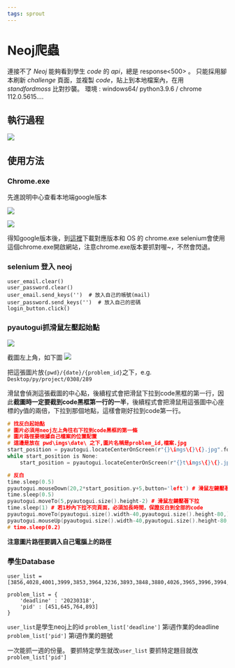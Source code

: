 ```yaml
---
tags: sprout
---
```


# Neoj爬蟲

連接不了 $Neoj$ 能夠看到學生 $code$ 的 $api$，總是 response<500> 。
只能採用腳本刷新 $challenge$ 頁面，並複製 $code$，貼上到本地檔案內，在用 $standford moss$ 比對抄襲。
環境 : windows64/ python3.9.6 / chrome 112.0.5615....

## 執行過程
![](https://i.imgur.com/1jg9LBA.gif)


## 使用方法

### Chrome.exe

先進說明中心查看本地端google版本

![](https://i.imgur.com/dpbOsd8.png)

![](https://i.imgur.com/L4DNkHA.png)

得知google版本後，到[這裡](https://chromedriver.chromium.org/)下載對應版本和 OS 的 chrome.exe
selenium會使用這個chrome.exe開啟網站，注意chrome.exe版本要抓對喔~，不然會閃退。

### selenium 登入 neoj

```cpp!
user_email.clear()
user_password.clear()
user_email.send_keys('')  # 放入自己的帳號(mail)
user_password.send_keys('')  # 放入自己的密碼
login_button.click() 
```

### pyautogui抓滑鼠左壓起始點
![](https://i.imgur.com/M6DfFyk.png)

截圖左上角，如下圖
![](https://i.imgur.com/yTC5vbm.jpg)

把這張圖片放```{pwd}/{date}/{problem_id}```之下，e.g. ```Desktop/py/project/0308/289```

滑鼠會偵測這張截圖的中心點，後續程式會把滑鼠下拉到code黑框的第一行，因此**截圖時一定要截到code黑框第一行的一半**，後續程式會把滑鼠用這張圖中心座標的y值的兩倍，下拉到那個地點，這樣會剛好拉到code第一行。

```cpp
# 找反白起始點
# 圖片必須用neoj左上角往右下拉到code黑框的第一條
# 圖片路徑要根據自己檔案的位置配置
# 這邊是放在 pwd\imgs\date\ 之下,圖片名稱是problem_id,檔案.jpg
start_position = pyautogui.locateCenterOnScreen(r"{}\imgs\{}\{}.jpg".format(os.getcwd(),date,pid),confidence=0.9) 
while start_position is None:
	start_position = pyautogui.locateCenterOnScreen(r"{}t\imgs\{}\{}.jpg".format(os.getcwd(),date,pid),confidence=0.9) 

# 反白
time.sleep(0.5)
pyautogui.mouseDown(20,2*start_position.y+5,button='left') # 滑鼠左鍵壓著
time.sleep(0.5)
pyautogui.moveTo(5,pyautogui.size().height-2) # 滑鼠左鍵壓著下拉
time.sleep(1) # 若1秒內下拉不完頁面，必須加長時間，保證反白到全部的code
pyautogui.moveTo(pyautogui.size().width-40,pyautogui.size().height-80,) #滑鼠左鍵壓著右拉
pyautogui.mouseUp(pyautogui.size().width-40,pyautogui.size().height-80,button='left')
# time.sleep(0.2)

```

**注意圖片路徑要調入自己電腦上的路徑**

### 學生Database

```cpp!
user_list = [3856,4028,4001,3999,3853,3964,3236,3893,3848,3880,4026,3965,3996,3994,3855,4029,3849,3867,3874,3962,3881,3981,4008,4018,3997,3986,4009,3899,3883,3995,3234,3974,3847,4106,3872,3892,3862,4019,3851,3854,3879,3976,3985,3958,3959,3852,4027,3980,3978,4030,3871,3998,3967,3465,3864,3897,4070,3957,4007,3972,3979,3876,3877,3861,3859,4010,4006,3898,3993,3984,3884,4016,3878,3887,3860,4002]

problem_list = {
    'deadline' : '20230318',
    'pid' : [451,645,764,893]
}
```
```user_list```是學生neoj上的id
```problem_list['deadline']``` 第i週作業的deadline
```problem_list['pid']``` 第i週作業的題號

一次能抓一週的份量。
要抓特定學生就改```user_list```
要抓特定題目就改```problem_list['pid']```